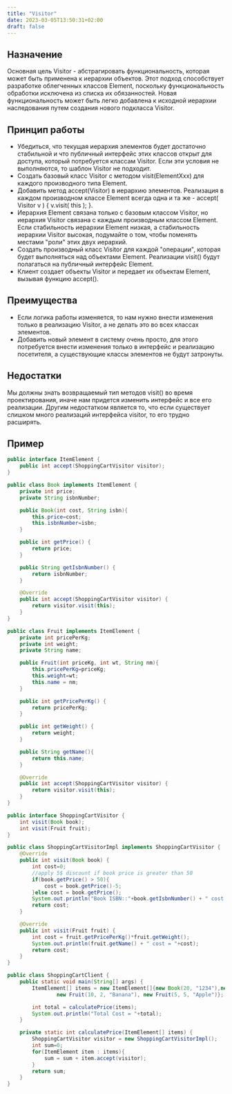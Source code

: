 ```yaml
---
title: "Visitor"
date: 2023-03-05T13:50:31+02:00
draft: false
---
```


## Назначение

Основная цель Visitor - абстрагировать функциональность, которая может быть применена к иерархии объектов. Этот подход способствует разработке облегченных классов Element, поскольку функциональность обработки исключена из списка их обязанностей. Новая функциональность может быть легко добавлена к исходной иерархии наследования путем создания нового подкласса Visitor.

## Принцип работы

- Убедиться, что текущая иерархия элементов будет достаточно стабильной и что публичный интерфейс этих классов открыт для доступа, который потребуется классам Visitor. Если эти условия не выполняются, то шаблон Visitor не подходит.
- Создать базовый класс Visitor с методом visit(ElementXxx) для каждого производного типа Element.
- Добавить метод accept(Visitor) в иерархию элементов. Реализация в каждом производном классе Element всегда одна и та же - accept( Visitor v ) { v.visit( this ); }.
- Иерархия Element связана только с базовым классом Visitor, но иерархия Visitor связана с каждым производным классом Element. Если стабильность иерархии Element низкая, а стабильность иерархии Visitor высокая, подумайте о том, чтобы поменять местами "роли" этих двух иерархий.
- Создать производный класс Visitor для каждой "операции", которая будет выполняться над объектами Element. Реализации visit() будут полагаться на публичный интерфейс Element.
- Клиент создает объекты Visitor и передает их объектам Element, вызывая функцию accept().

## Преимущества

- Если логика работы изменяется, то нам нужно внести изменения только в реализацию Visitor, а не делать это во всех классах элементов.
- Добавить новый элемент в систему очень просто, для этого потребуется внести изменения только в интерфейс и реализацию посетителя, а существующие классы элементов не будут затронуты.

## Недостатки

Мы должны знать возвращаемый тип методов visit() во время проектирования, иначе нам придется изменить интерфейс и все его реализации. Другим недостатком является то, что если существует слишком много реализаций интерфейса visitor, то его трудно расширять.

## Пример

```java
public interface ItemElement {
	public int accept(ShoppingCartVisitor visitor);
}

public class Book implements ItemElement {
	private int price;
	private String isbnNumber;

	public Book(int cost, String isbn){
		this.price=cost;
		this.isbnNumber=isbn;
	}

	public int getPrice() {
		return price;
	}

	public String getIsbnNumber() {
		return isbnNumber;
	}

	@Override
	public int accept(ShoppingCartVisitor visitor) {
		return visitor.visit(this);
	}
}

public class Fruit implements ItemElement {
	private int pricePerKg;
	private int weight;
	private String name;

	public Fruit(int priceKg, int wt, String nm){
		this.pricePerKg=priceKg;
		this.weight=wt;
		this.name = nm;
	}

	public int getPricePerKg() {
		return pricePerKg;
	}

	public int getWeight() {
		return weight;
	}

	public String getName(){
		return this.name;
	}

	@Override
	public int accept(ShoppingCartVisitor visitor) {
		return visitor.visit(this);
	}
}

public interface ShoppingCartVisitor {
	int visit(Book book);
	int visit(Fruit fruit);
}

public class ShoppingCartVisitorImpl implements ShoppingCartVisitor {
	@Override
	public int visit(Book book) {
		int cost=0;
		//apply 5$ discount if book price is greater than 50
		if(book.getPrice() > 50){
			cost = book.getPrice()-5;
		}else cost = book.getPrice();
		System.out.println("Book ISBN::"+book.getIsbnNumber() + " cost ="+cost);
		return cost;
	}

	@Override
	public int visit(Fruit fruit) {
		int cost = fruit.getPricePerKg()*fruit.getWeight();
		System.out.println(fruit.getName() + " cost = "+cost);
		return cost;
	}
}

public class ShoppingCartClient {
	public static void main(String[] args) {
		ItemElement[] items = new ItemElement[]{new Book(20, "1234"),new Book(100, "5678"),
				new Fruit(10, 2, "Banana"), new Fruit(5, 5, "Apple")};

		int total = calculatePrice(items);
		System.out.println("Total Cost = "+total);
	}

	private static int calculatePrice(ItemElement[] items) {
		ShoppingCartVisitor visitor = new ShoppingCartVisitorImpl();
		int sum=0;
		for(ItemElement item : items){
			sum = sum + item.accept(visitor);
		}
		return sum;
	}
}
```
